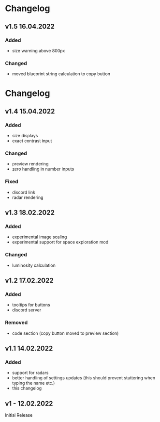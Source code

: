 # Changelog

## v1.5 16.04.2022

### Added

- size warning above 800px

### Changed

- moved blueprint string calculation to copy button

# Changelog

## v1.4 15.04.2022

### Added

- size displays
- exact contrast input

### Changed

- preview rendering
- zero handling in number inputs

### Fixed

- discord link
- radar rendering

## v1.3 18.02.2022

### Added

- experimental image scaling
- experimental support for space exploration mod

### Changed

- luminosity calculation

## v1.2 17.02.2022

### Added

- tooltips for buttons
- discord server

### Removed

- code section (copy button moved to preview section)

## v1.1 14.02.2022

### Added

- support for radars
- better handling of settings updates (this should prevent stuttering when typing the name etc.)
- this changelog

## v1 - 12.02.2022

Initial Release

